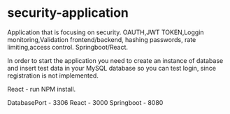 # security-application
Application that is focusing on security.
OAUTH,JWT TOKEN,Loggin monitoring,Validation frontend/backend,
hashing passwords, rate limiting,access control.
Springboot/React.

In order to start the application you need to create an instance of database and insert test data in your MySQL database so you can test login,
since registration is not implemented.

React - run NPM install.

DatabasePort - 3306
React - 3000
Springboot - 8080
